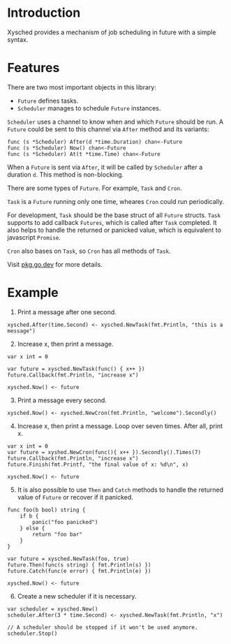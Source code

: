 # Introduction
Xysched provides a mechanism of job scheduling in future with a simple syntax.

# Features
There are two most important objects in this library:
- `Future` defines tasks.
- `Scheduler` manages to schedule `Future` instances.

`Scheduler` uses a channel to know when and which `Future` should be run. A
`Future` could be sent to this channel via `After` method and its variants:
```golang
func (s *Scheduler) After(d *time.Duration) chan<-Future
func (s *Scheduler) Now() chan<-Future
func (s *Scheduler) At(t *time.Time) chan<-Future
```
When a `Future` is sent via `After`, it will be called by `Scheduler` after a
duration `d`. This method is non-blocking.

There are some types of `Future`. For example, `Task` and `Cron`.

`Task` is a `Future` running only one time, wheares `Cron` could run
periodically.

For development, `Task` should be the base struct of all `Future` structs.
`Task` supports to add callback `Futures`, which is called after `Task`
completed. It also helps to handle the returned or panicked value, which is
equivalent to javascript `Promise`.

`Cron` also bases on `Task`, so `Cron` has all methods of `Task`.

Visit [pkg.go.dev](https://pkg.go.dev/github.com/xybor/xyplatform/xysched) for
more details.

# Example
1. Print a message after one second.
```golang
xysched.After(time.Second) <- xysched.NewTask(fmt.Println, "this is a message")
```
2. Increase x, then print a message.
```golang
var x int = 0

var future = xysched.NewTask(func() { x++ })
future.Callback(fmt.Println, "increase x")

xysched.Now() <- future
```

3. Print a message every second.
```golang
xysched.Now() <- xysched.NewCron(fmt.Println, "welcome").Secondly()
```

4. Increase x, then print a message. Loop over seven times. After all, print x.
```golang
var x int = 0
var future = xyshed.NewCron(func(){ x++ }).Secondly().Times(7)
future.Callback(fmt.Println, "increase x")
future.Finish(fmt.Printf, "the final value of x: %d\n", x)

xysched.Now() <- future
```

5. It is also possible to use `Then` and `Catch` methods to handle the returned
value of `Future` or recover if it panicked.
```golang
func foo(b bool) string {
	if b {
        panic("foo panicked")
    } else {
        return "foo bar"
    }
}

var future = xysched.NewTask(foo, true)
future.Then(func(s string) { fmt.Println(s) })
future.Catch(func(e error) { fmt.Println(e) })

xysched.Now() <- future
```

6. Create a new scheduler if it is necessary.
```golang
var scheduler = xysched.New()
scheduler.After(3 * time.Second) <- xysched.NewTask(fmt.Println, "x")

// A scheduler should be stopped if it won't be used anymore.
scheduler.Stop()
```

